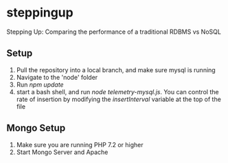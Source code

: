 # steppingup
Stepping Up: Comparing the performance of a traditional RDBMS vs NoSQL
## Setup
1. Pull the repository into a local branch, and make sure mysql is running
2. Navigate to the 'node' folder
3. Run *npm update*
4. start a bash shell, and run *node telemetry-mysql.js*.  You can control the rate of insertion by modifying the *insertInterval* variable at the top of the file
## Mongo Setup
1. Make sure you are running PHP 7.2 or higher
2. Start Mongo Server and Apache
